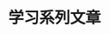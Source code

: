 ---
title: "学习系列文章"
keywords: ["自我提升", "时间管理", "笔记管理", "任务管理", "目标管理", "资产财务", "金钱", "知识笔记", "读书笔记", "终身学习"]
description: "学习方法论系列文章，教你学会如何管理自己的时间: 包括任务管理、信息获取、目标管理、资产财务、知识笔记、写作、摄影、读书笔记、快速学习等技巧"
---